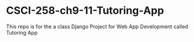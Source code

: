# CSCI-258-ch9-11-Tutoring-App
This repo is for the a class Django Project for Web App Development called Tutoring App
